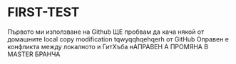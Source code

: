 ﻿# FIRST-TEST
Първото ми използване на Github
ЩЕ пробвам да кача някой от домашните
local copy modification
tqwyqqhqehqerh от GitHub
Оправен е конфликта между локалното и ГитХъба
нАПРАВЕН А ПРОМЯНА В MASTER БРАНЧА
